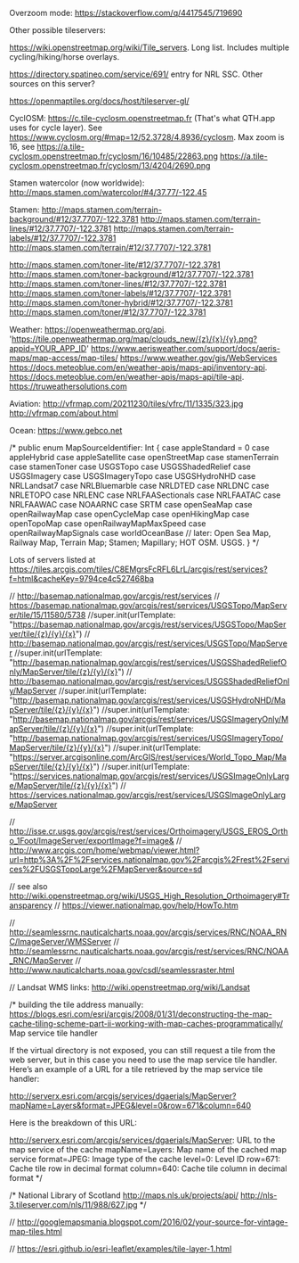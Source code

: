 Overzoom mode: https://stackoverflow.com/q/4417545/719690

 Other possible tileservers:
 
 https://wiki.openstreetmap.org/wiki/Tile_servers. Long list. Includes multiple cycling/hiking/horse overlays.
 
 https://directory.spatineo.com/service/691/ entry for NRL SSC. Other sources on this server?
 
 https://openmaptiles.org/docs/host/tileserver-gl/
 
 CyclOSM: https://c.tile-cyclosm.openstreetmap.fr (That's what QTH.app uses for cycle layer). See https://www.cyclosm.org/#map=12/52.3728/4.8936/cyclosm. Max zoom is 16, see https://a.tile-cyclosm.openstreetmap.fr/cyclosm/16/10485/22863.png
     https://a.tile-cyclosm.openstreetmap.fr/cyclosm/13/4204/2690.png
 
 Stamen watercolor (now worldwide): http://maps.stamen.com/watercolor/#4/37.77/-122.45
 
 Stamen:
 http://maps.stamen.com/terrain-background/#12/37.7707/-122.3781
 http://maps.stamen.com/terrain-lines/#12/37.7707/-122.3781
 http://maps.stamen.com/terrain-labels/#12/37.7707/-122.3781
 http://maps.stamen.com/terrain/#12/37.7707/-122.3781
 
 http://maps.stamen.com/toner-lite/#12/37.7707/-122.3781
 http://maps.stamen.com/toner-background/#12/37.7707/-122.3781
 http://maps.stamen.com/toner-lines/#12/37.7707/-122.3781
 http://maps.stamen.com/toner-labels/#12/37.7707/-122.3781
 http://maps.stamen.com/toner-hybrid/#12/37.7707/-122.3781
 http://maps.stamen.com/toner/#12/37.7707/-122.3781
 
 Weather:
 https://openweathermap.org/api. 'https://tile.openweathermap.org/map/clouds_new/{z}/{x}/{y}.png?appid=YOUR_APP_ID'
 https://www.aerisweather.com/support/docs/aeris-maps/map-access/map-tiles/
 https://www.weather.gov/gis/WebServices
 https://docs.meteoblue.com/en/weather-apis/maps-api/inventory-api. https://docs.meteoblue.com/en/weather-apis/maps-api/tile-api.
 https://truweathersolutions.com
 
 Aviation:
 http://vfrmap.com/20211230/tiles/vfrc/11/1335/323.jpg
 http://vfrmap.com/about.html
 
Ocean:
 https://www.gebco.net
 
/*
 public enum MapSourceIdentifier: Int {
	case appleStandard = 0
	case appleHybrid
	case appleSatellite
	case openStreetMap
	case stamenTerrain
	case stamenToner
	case USGSTopo
	case USGSShadedRelief
	case USGSImagery
	case USGSImageryTopo
	case USGSHydroNHD
	case NRLLandsat7
	case NRLBluemarble
	case NRLDTED
	case NRLDNC
	case NRLETOPO
	case NRLENC
	case NRLFAASectionals
	case NRLFAATAC
	case NRLFAAWAC
	case NOAARNC
	case SRTM
	case openSeaMap
	case openRailwayMap
	case openCycleMap
	case openHikingMap
    case openTopoMap
    case openRailwayMapMaxSpeed
    case openRailwayMapSignals
    case worldOceanBase
	// later: Open Sea Map, Railway Map, Terrain Map; Stamen; Mapillary; HOT OSM. USGS.
}
 */

Lots of servers listed at https://tiles.arcgis.com/tiles/C8EMgrsFcRFL6LrL/arcgis/rest/services?f=html&cacheKey=9794ce4c527468ba

// http://basemap.nationalmap.gov/arcgis/rest/services
//                       https://basemap.nationalmap.gov/arcgis/rest/services/USGSTopo/MapServer/tile/15/11580/5738
//super.init(urlTemplate: "https://basemap.nationalmap.gov/arcgis/rest/services/USGSTopo/MapServer/tile/{z}/{y}/{x}")
// http://basemap.nationalmap.gov/arcgis/rest/services/USGSTopo/MapServer
//super.init(urlTemplate: "http://basemap.nationalmap.gov/arcgis/rest/services/USGSShadedReliefOnly/MapServer/tile/{z}/{y}/{x}")
// http://basemap.nationalmap.gov/arcgis/rest/services/USGSShadedReliefOnly/MapServer
//super.init(urlTemplate: "http://basemap.nationalmap.gov/arcgis/rest/services/USGSHydroNHD/MapServer/tile/{z}/{y}/{x}")
//super.init(urlTemplate: "http://basemap.nationalmap.gov/arcgis/rest/services/USGSImageryOnly/MapServer/tile/{z}/{y}/{x}")
//super.init(urlTemplate: "http://basemap.nationalmap.gov/arcgis/rest/services/USGSImageryTopo/MapServer/tile/{z}/{y}/{x}")
//super.init(urlTemplate: "https://server.arcgisonline.com/ArcGIS/rest/services/World_Topo_Map/MapServer/tile/{z}/{y}/{x}")
//super.init(urlTemplate: "https://services.nationalmap.gov/arcgis/rest/services/USGSImageOnlyLarge/MapServer/tile/{z}/{y}/{x}")
//                       https://services.nationalmap.gov/arcgis/rest/services/USGSImageOnlyLarge/MapServer

// http://isse.cr.usgs.gov/arcgis/rest/services/Orthoimagery/USGS_EROS_Ortho_1Foot/ImageServer/exportImage?f=image&
// http://www.arcgis.com/home/webmap/viewer.html?url=http%3A%2F%2Fservices.nationalmap.gov%2Farcgis%2Frest%2Fservices%2FUSGSTopoLarge%2FMapServer&source=sd

// see also http://wiki.openstreetmap.org/wiki/USGS_High_Resolution_Orthoimagery#Transparency
// https://viewer.nationalmap.gov/help/HowTo.htm

// http://seamlessrnc.nauticalcharts.noaa.gov/arcgis/services/RNC/NOAA_RNC/ImageServer/WMSServer
// http://seamlessrnc.nauticalcharts.noaa.gov/arcgis/rest/services/RNC/NOAA_RNC/MapServer
// http://www.nauticalcharts.noaa.gov/csdl/seamlessraster.html

// Landsat WMS links: http://wiki.openstreetmap.org/wiki/Landsat

/* building the tile address manually: https://blogs.esri.com/esri/arcgis/2008/01/31/deconstructing-the-map-cache-tiling-scheme-part-ii-working-with-map-caches-programmatically/
Map service tile handler

If the virtual directory is not exposed, you can still request a tile from the web server, but in this case you need to use the map service tile handler. Here’s an example of a URL for a tile retrieved by the map service tile handler:

http://serverx.esri.com/arcgis/services/dgaerials/MapServer?mapName=Layers&format=JPEG&level=0&row=671&column=640

Here is the breakdown of this URL:

http://serverx.esri.com/arcgis/services/dgaerials/MapServer: URL to the map service of the cache
mapName=Layers: Map name of the cached map service
format=JPEG: Image type of the cache
level=0: Level ID
row=671: Cache tile row in decimal format
column=640: Cache tile column in decimal format
*/

/* National Library of Scotland http://maps.nls.uk/projects/api/
http://nls-3.tileserver.com/nls/11/988/627.jpg
*/

// http://googlemapsmania.blogspot.com/2016/02/your-source-for-vintage-map-tiles.html

// https://esri.github.io/esri-leaflet/examples/tile-layer-1.html

